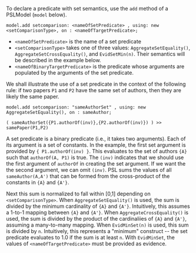 To declare a predicate with set semantics, use the `add` method of a PSLModel (`model` below).

`model.add setcomparison: <nameOfSetPredicate> , using: new <setComparisonType>, on : <nameOfTargetPredicate>;`

* `<nameOfSetPredicate>` is the name of a set predicate
* `<setComparisonType>` takes one of three values: `AggregateSetEquality()`, `AggregateSetCrossEquality()`, and `EvidSetMin(n)`. Their semantics will be described in the example below.
* `<nameOfBinaryTargetPredicate>` is the predicate whose arguments are populated by the arguments of the set predicate.

We shall illustrate the use of a set predicate in the context of the following rule: if two papers `P1` and `P2` have the same set of authors, then they are likely the same paper.

`model.add setcomparison: "sameAuthorSet" , using: new AggregateSetEquality(), on : sameAuthor;`

`( sameAuthorSet({P1.authorOf(inv)},{P2.authorOf(inv)}) ) >> samePaper(P1,P2)`

A set predicate is a binary predicate (i.e., it takes two arguments). Each of its argument is a set of constants. In the example, the first set argument is provided by `{ P1.authorOf(inv) }`. This evaluates to the set of authors `{A}` such that `authorOf(A, P1)` is true. The `(inv)` indicates that we should use the first argument of `authorOf` in creating the set argument. If we want the the second argument, we can omit `(inv)`. PSL sums the values of all `sameAuthor(A,A')` that can be formed from the cross-product of the constants in `{A}` and `{A'}`. 

Next this sum is normalized to fall within [0,1] depending on `<setComparisonType>`. 
When `AggregateSetEquality()` is used, the sum is divided by the minimum cardinality of `{A}` and `{A'}`. Intuitively, this assumes a 1-to-1 mapping between `{A}` and `{A'}`. When `AggregateCrossEquality()` is used, the sum is divided by the product of the cardinaliies of `{A}` and `{A'}`, assuming a many-to-many mapping. When `EvidMinSet(n)` is used, this sum is divided by `n`. Intuitively, this represents a "minimum" construct -- the set predicate evaluates to 1.0 if the sum is at least `n`. With `EvidMinSet`, the values of `<nameOfTargetPredicate>` must be provided as evidence.




